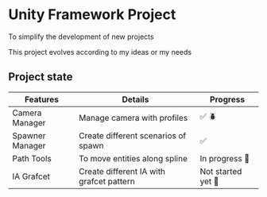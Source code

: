 # Unity Framework  Project

To simplify the development of new projects

This project evolves according to my ideas or my needs

## Project state


| Features        |Details                                   |Progress                     |
|-----------------|------------------------------------------|-----------------------------|
| Camera Manager  | Manage camera with profiles              | :white_check_mark: :beetle: |
| Spawner Manager | Create different scenarios of spawn      | :white_check_mark:          |
| Path Tools      | To move entities along spline            | In progress :construction:  |
| IA Grafcet      | Create different IA with grafcet pattern | Not started yet :hammer:    |
